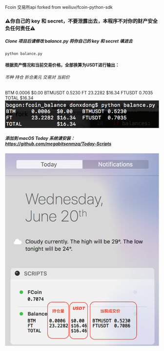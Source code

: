 Fcoin 交易所api forked from weiliuv/fcoin-python-sdk

### ⚠️你自己的 key 和 secret，不要泄露出去，本程序不对你的财产安全负任何责任⚠️

##### Clone 项目后请修改 balance.py 将你自己的 key 和 secret 填进去
```
python balance.py
```

#### 根据资产情况和当前交易价格，全部换算为USDT进行输出：

###### 币种  持仓    折合美元  交易对  当前价
BTM	0.0006	$0.00	  BTMUSDT	 0.5230
FT	23.2282	$16.34	FTUSDT	 0.7035
TOTAL		    $16.34
![balance](balance.png)

##### 添加到 macOS Today 系统请安装：https://github.com/megabitsenmzq/Today-Scripts
![balance_today](balance_today.png)
